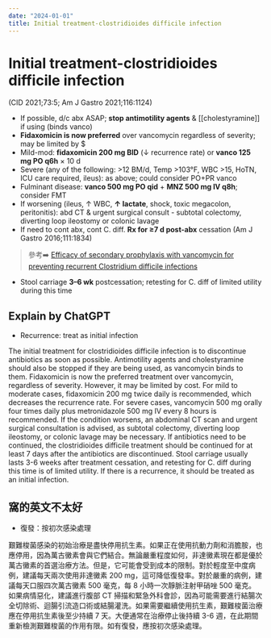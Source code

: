 ```yaml
---
date: "2024-01-01"
title: Initial treatment-clostridioides difficile infection
---
```


# Initial treatment-clostridioides difficile infection

(CID 2021;73:5; Am J Gastro 2021;116:1124)

* If possible, d/c abx ASAP; **stop antimotility agents** & [[cholestyramine]] if using (binds vanco)
* **Fidaxomicin is now preferred** over vancomycin regardless of severity; may be limited by $
* Mild-mod: **fidaxomicin 200 mg BID** (↓ recurrence rate) or **vanco 125 mg PO q6h** × 10 d
* Severe (any of the following: >12 BM/d, Temp >103°F, WBC >15, HoTN, ICU care required, ileus): as above; could consider PO+PR vanco
* Fulminant disease: **vanco 500 mg PO qid** + **MNZ 500 mg IV q8h**; consider FMT
* If worsening (ileus, ↑ WBC, **↑ lactate**, shock, toxic megacolon, peritonitis): abd CT & urgent surgical consult - subtotal colectomy, diverting loop ileostomy or colonic lavage
* If need to cont abx, cont C. diff. **Rx for ≥7 d post-abx** cessation (Am J Gastro 2016;111:1834)
> 參考➡️ [Efficacy of secondary prophylaxis with vancomycin for preventing recurrent Clostridium difficile infections](https://journals.lww.com/ajg/Fulltext/2016/12000/Efficacy_of_Secondary_Prophylaxis_With_Vancomycin.33.aspx)
* Stool carriage **3–6 wk** postcessation; retesting for C. diff of limited utility during this time

## Explain by ChatGPT

* Recurrence: treat as initial infection

The initial treatment for clostridioides difficile infection is to discontinue antibiotics as soon as possible. Antimotility agents and cholestyramine should also be stopped if they are being used, as vancomycin binds to them. Fidaxomicin is now the preferred treatment over vancomycin, regardless of severity. However, it may be limited by cost. For mild to moderate cases, fidaxomicin 200 mg twice daily is recommended, which decreases the recurrence rate. For severe cases, vancomycin 500 mg orally four times daily plus metronidazole 500 mg IV every 8 hours is recommended. If the condition worsens, an abdominal CT scan and urgent surgical consultation is advised, as subtotal colectomy, diverting loop ileostomy, or colonic lavage may be necessary. If antibiotics need to be continued, the clostridioides difficile treatment should be continued for at least 7 days after the antibiotics are discontinued. Stool carriage usually lasts 3-6 weeks after treatment cessation, and retesting for C. diff during this time is of limited utility. If there is a recurrence, it should be treated as an initial infection.

## 窩的英文不太好

* 復發：按初次感染處理

艱難梭菌感染的初始治療是盡快停用抗生素。如果正在使用抗動力劑和消膽胺，也應停用，因為萬古黴素會與它們結合。無論嚴重程度如何，非達黴素現在都是優於萬古黴素的首選治療方法。但是，它可能會受到成本的限制。對於輕度至中度病例，建議每天兩次使用非達黴素 200 mg，這可降低復發率。對於嚴重的病例，建議每天口服四次萬古黴素 500 毫克，每 8 小時一次靜脈注射甲硝唑 500 毫克。如果病情惡化，建議進行腹部 CT 掃描和緊急外科會診，因為可能需要進行結腸次全切除術、迴腸引流造口術或結腸灌洗。如果需要繼續使用抗生素，艱難梭菌治療應在停用抗生素後至少持續 7 天。大便通常在治療停止後持續 3-6 週，在此期間重新檢測艱難梭菌的作用有限。如有復發，應按初次感染處理。
